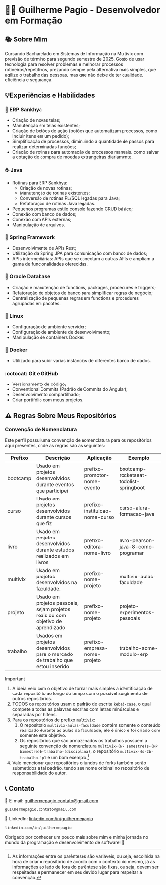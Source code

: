 # 👨‍💻 Guilherme Pagio - Desenvolvedor em Formação

## 📚 Sobre Mim
Cursando Bacharelado em Sistemas de Informação na Multivix com previsão de término para segundo semestre de 2025. Gosto de usar tecnologia para resolver problemas e melhorar processos rotineiros/repetitivos, prezando sempre pela alternativa mais simples, que agilize o trabalho das pessoas, mas que não deixe de ter qualidade, eficiência e segurança.

## 💡Experiências e Habilidades

### 💚 ERP Sankhya
 - Criação de novas telas;
 - Manutenção em telas existentes;
 - Criação de botões de ação (botões que automatizam processos, como incluir itens em um pedido);
 - Simplificação de processos, diminuindo a quantidade de passos para realizar determinadas funções;
 - Criação de rotinas para automação de processos manuais, como salvar a cotação de compra de moedas extrangeiras diariamente.

### ☕ Java
 - Rotinas para ERP Sankhya:
     - Criação de novas rotinas;
     - Manutenção de rotinas existentes;
     - Conversão de rotinas PL/SQL legadas para Java;
     - Refatoração de rotinas Java legadas.
 - Pequenos programas estilo console fazendo CRUD básico;
 - Conexão com banco de dados;
 - Conexão com APIs externas;
 - Manipulação de arquivos.

### 🍃 Spring Framework
 - Desenvolvimente de APIs Rest;
 - Utilização da Spring JPA para comunicação com banco de dados;
 - APIs intermediárias: APIs que se conectam a outras APIs e ampliam a gama de funcionalidades oferecidas.

### 💾 Oracle Database
 - Criação e manutenção de functions, packages, procedures e triggers;
 - Refatoração de objetos de banco para simplificar regras de negócio;
 - Centralização de pequenas regras em functions e procedures agrupadas em pacotes.

### 🐧 Linux
 - Configuração de ambiente servidor;
 - Configuração de ambiente de desenvolvimento;
 - Manipulação de containers Docker.

### 🐋 Docker
 - Utilizado para subir várias instâncias de diferentes banco de dados.

### :octocat: Git e GitHub
 - Versionamento de código;
 - Conventional Commits (Padrão de Commits do Angular);
 - Desenvolvimento compartilhado;
 - Criar portifólio com meus projetos.

## ⚠️ Regras Sobre Meus Repositórios
### Convenção de Nomenclatura
Este perfil possui uma convenção de nomenclatura para os repositórios aqui presentes, onde as regras são as seguintes:

| Prefixo | Descrição | Aplicação | Exemplo |
| --- | --- | --- | --- |
| bootcamp | Usado em projetos desenvolvidos durante eventos que participei | prefixo-promotor-nome-evento | bootcamp-rocketseat-todolist-springboot |
| curso | Usado em projetos desenvolvidos durante cursos que fiz | prefixo-instituicao-nome-curso | curso-alura-formacao-java |
| livro | Usado em projetos desenvolvidos durante estudos realizados em livros | prefixo-editora-nome-livro | livro-pearson-java-8-como-programar |
| multivix | Usado em projetos desenvolvidos na faculdade. | prefixo-nome-projeto | multivix-aulas-faculdade |
| projeto | Usado em projetos pessoais, sejam projetos reais ou com objetivo de aprendizado | prefixo-nome-projeto | projeto-experimentos-pessoais |
| trabalho | Usados em projetos desenvolvidos para o mercado de trabalho que estou inserido | prefixo-empresa-nome-projeto | trabalho-acme-modulo-erp |

> [!IMPORTANT]
> 1. A ideia veio com o objetivo de tornar mais simples a identificação de cada repositório ao longo do tempo com o possível surgimento de outros repositórios.
> 1. TODOS os repositórios usam o padrão de escrita `kebab-case`, o qual compete a todas as palavras escritas com letras minúsculas e separadas por hífens.
> 1. Para os repositórios de prefixo `multivix`:
>     1. O repositorio `multivix-aulas-faculdade` contém somente o conteúdo realizado durante as aulas da faculdade, ele é único e foi criado com somente este objetivo.
>     1. Os repositórios que são armazenados os trabalhos possuem a seguinte convenção de nomenclatura `multivix-(Nº semestre)s-(Nº bimestre)b-trabalho-(disciplina)`, o repositório `multivix-4s-2b-trabalho-lp1` é um bom exemplo.[^1]
> 1. Vale mencionar que repositórios oriundos de forks também serão submetidos a tal padrão, tendo seu nome original no repositório de responsabilidade do autor.

## 📞 Contato
📧 E-mail: guilhermepagio.contato@gmail.com
```
guilhermepagio.contato@gmail.com
```
💼 LinkedIn: [linkedin.com/in/guilhermepagio](https://www.linkedin.com/in/guilhermepagio)
```
linkedin.com/in/guilhermepagio
```

Obrigado por conhecer um pouco mais sobre mim e minha jornada no mundo da programação e desenvolvimento de software! 🙌

[^1]: As informações entre os parênteses são variáveis, ou seja, escolhida na hora de criar o repositório de acordo com o contexto do mesmo, já as informações ao lado de fora do parêntese são fixas, ou seja, devem ser respeitadas e permanecer em seu devido lugar para respeitar a convenção.
